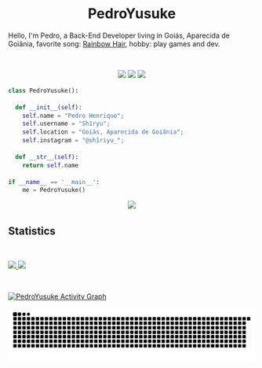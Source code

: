 <h1 align="center">
  <b>PedroYusuke</b>
</h1>

Hello, I'm Pedro, a Back-End Developer living in Goiás, Aparecida de Goiânia, favorite song:
<a href="https://www.youtube.com/watch?v=_WfBQBbaDZ4">Rainbow Hair</a>, 
hobby: play games and dev.

<br>

<p>
<div align="center">
  <img src="https://img.shields.io/badge/-Node-98b982?style=for-the-badge&logo=Node&logoColor=98b982&labelColor=282828">
  <img src="https://img.shields.io/badge/-JavaScript-98b982?style=for-the-badge&logo=javascript&logoColor=98b982&labelColor=282828">
  <img src="https://img.shields.io/badge/-MySQL-98b982?style=for-the-badge&logo=mysql&logoColor=98b982&labelColor=282828">
</div>
</p>

```python
class PedroYusuke():
    
  def __init__(self):
    self.name = "Pedro Henrique";
    self.username = "Sh1ryu";
    self.location = "Goiás, Aparecida de Goiânia";
    self.instagram = "@sh1riyu_";
  
  def __str__(self):
    return self.name

if __name__ == '__main__':
    me = PedroYusuke()
```

<div align="center">
  <a href="https://open.spotify.com/user/31vzxqncbvslztn4rv7hev6yy7qa">
    <img src="https://readme-spotify-tingz.vercel.app/api/now-playing">
  </a>
</div>

<!--
<div align="center">
  <a href="https://open.spotify.com/user/31vzxqncbvslztn4rv7hev6yy7qa">
    <img src="https://spotify-readme-theta-virid.vercel.app/api?scan=true&theme=dark" width="240px">
  </a>
</div>
-->

## Statistics

<br/>
<p align="left">
  <a href="https://www.instagram.com/sh1riyu_/">
  <img width="49.5%" src="https://github-readme-stats.vercel.app/api?username=Sh1ryu&show_icons=true&theme=gruvbox&hide_border=true" />
    <img width="49.5%" src="https://github-readme-streak-stats.herokuapp.com/?user=Sh1ryu&theme=gruvbox&hide_border=true" />
  </a>
</p>
<br>

[![PedroYusuke Activity Graph](https://activity-graph.herokuapp.com/graph?username=Sh1ryu&custom_title=Sh1ryu%20Contribution%20Graph&theme=gruvbox&bg_color=282828&hide_border=true&line=d1a01f&point=c58545)](https://twitter.com/Shiyriyu)

  ![Snake animation](https://github.com/Sh1ryu/Sh1ryu/blob/output/github-contribution-grid-snake.svg)



